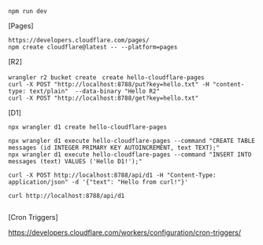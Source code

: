 
```
npm run dev
```


[Pages]

```
https://developers.cloudflare.com/pages/
npm create cloudflare@latest -- --platform=pages

```

[R2]

```
wrangler r2 bucket create　create hello-cloudflare-pages
curl -X POST "http://localhost:8788/put?key=hello.txt" -H "content-type: text/plain"  --data-binary "Hello R2"
curl -X POST "http://localhost:8788/get?key=hello.txt"
```

[D1]

```
npx wrangler d1 create hello-cloudflare-pages

npx wrangler d1 execute hello-cloudflare-pages --command "CREATE TABLE messages (id INTEGER PRIMARY KEY AUTOINCREMENT, text TEXT);"
npx wrangler d1 execute hello-cloudflare-pages --command "INSERT INTO messages (text) VALUES ('Hello D1!');"

curl -X POST http://localhost:8788/api/d1 -H "Content-Type: application/json" -d '{"text": "Hello from curl!"}'

curl http://localhost:8788/api/d1


```


[Cron Triggers]

https://developers.cloudflare.com/workers/configuration/cron-triggers/
